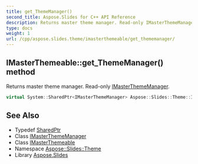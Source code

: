 ```yaml
---
title: get_ThemeManager()
second_title: Aspose.Slides for C++ API Reference
description: Returns master theme manager. Read-only IMasterThemeManager.
type: docs
weight: 1
url: /cpp/aspose.slides.theme/imasterthemeable/get_thememanager/
---
```

## IMasterThemeable::get_ThemeManager() method


Returns master theme manager. Read-only [IMasterThemeManager](../../imasterthememanager/).

```cpp
virtual System::SharedPtr<IMasterThemeManager> Aspose::Slides::Theme::IMasterThemeable::get_ThemeManager()=0
```

## See Also

* Typedef [SharedPtr](../../system/sharedptr/)
* Class [IMasterThemeManager](../imasterthememanager/)
* Class [IMasterThemeable](./)
* Namespace [Aspose::Slides::Theme](../)
* Library [Aspose.Slides](../../)